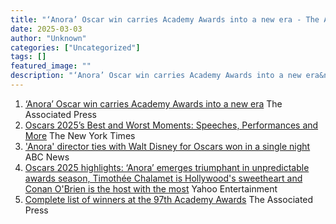 ```yaml
---
title: "‘Anora’ Oscar win carries Academy Awards into a new era - The Associated Press"
date: 2025-03-03
author: "Unknown"
categories: ["Uncategorized"]
tags: []
featured_image: ""
description: "‘Anora’ Oscar win carries Academy Awards into a new era&nbsp;&nbsp;The Associated PressOscars 2025’s Best and Worst Moments: Speeches, Performances and More&nbs..."
---
```


  1. [‘Anora’ Oscar win carries Academy Awards into a new era](https://news.google.com/rss/articles/CBMiowFBVV95cUxOaWliS1FGZV9kMy10VmRaMG1qdm1MSTNybjVGX040b1lTNV9YRDVSQ094MVQ1bEpjd3ItWHFpWVloLWVOUHVwWlhJLU9Ka0htT2VvMFM5QVF2UEVvZTM2MGVLd2ptd1FOQVhyd3lvV0ZvRmtvUnNHaC1hMnFNSDB0dmgwTnAyX3lRRkpXQjVNRVNLT05tT3NBRTdLOWluVGFKc3R3?oc=5)  The Associated Press
  2. [Oscars 2025’s Best and Worst Moments: Speeches, Performances and More](https://news.google.com/rss/articles/CBMifEFVX3lxTE5zMWpmMzM4bmN3U0dDZ2JObURxV2s0YkstLUIxUFp1djNnT2FvVmltZXNFNU54c3F2OV9RdTBhaGVqNFUtUWtSQkxDMklZdFRFTW5LbXBsbzR5aFdYRm51UXJRRm9DWkhxRktzV2NlZ1JPNW14LXhIRmhnOFA?oc=5)  The New York Times
  3. ['Anora' director ties with Walt Disney for Oscars won in a single night](https://news.google.com/rss/articles/CBMinwFBVV95cUxQQzVseXJBa3ZTUGZhbkZsOWpZMDZDQzdvdUtrc0Iyb0xmZ0t5ZGVDNjViSm1wa09GenFDUEJlOVQwX0JSX2J6bkVlblNaYTIwaXZiV3ZiWkl4dlhYZDRXaVdSYlZsLUFkcjdyWXBHY1VzWnJRXzhvSUpBSk1BM0dJMnJCbWtBRmpobW1aLXlKT1l6Z09CTk1BaUhMTW1VYzg?oc=5)  ABC News
  4. [Oscars 2025 highlights: ‘Anora’ emerges triumphant in unpredictable awards season, Timothée Chalamet is Hollywood's sweetheart and Conan O'Brien is the host with the most](https://news.google.com/rss/articles/CBMiuwJBVV95cUxQSmlHTHR1VmRtb1VPZE4zUDhQZDl3RUZaUEgwWF9hSlpqNnRDMWlSWEJGVUZhUWpTdUV3c19EN1ZqR3VzN3VRQXlnVlY2WW45dWs3YU1RbHY1LUNURzVtSEJ0N2VzV2JCSkhBeXZ0UzJaeVdSd2RPQTNtU1pFSmhLbVZJWktJS2FVbzBubnNBYkNjQ3VyeWZJU3g1SzN2RklaeXBOVG1GdGV0VURVMlNyZ0VsQVFMR3ZUc1BpajJxVi1XN1IwV3VfR244OXphdkY1TkZUNXpaRjNWOWgtTGtWLV9HalpWUnNGdE9FSkRZZEJQQXNrNmFJWVpZWHhTYXRRV3hmMFZ0ajhiTExVVjVDcGZEN2pvTmJkM1g4R1lKWFBWZHNMOHA2N1BpekZwa3ZibnIxYk9uQ200SjQ?oc=5)  Yahoo Entertainment
  5. [Complete list of winners at the 97th Academy Awards](https://news.google.com/rss/articles/CBMiiwFBVV95cUxOaFhlNnZJZmh6Smc0YnVkM2xpOXZPeVE3WTk1amFqT0JOZk9xYlpGaTRmT2VZMHB2dkEwLU4xYUhPSGl2UzFyRmFkb3FwUFplZVp5NEZHT3BVQ1k0MmhUYnZadWVKX3lLZ1RzV2NzS3ZzS3Z1X1Ayb3pWVXczdFdLbXo0S2h3a1NsREQ4?oc=5)  The Associated Press


